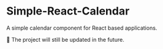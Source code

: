 # Simple-React-Calendar

A simple calendar component for React based applications.

🔨 The project will still be updated in the future.
